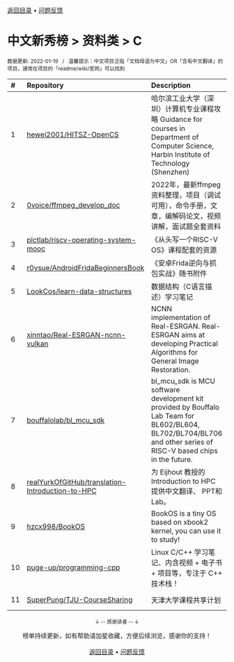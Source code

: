 <a href="https://github.com/GrowingGit/GitHub-Chinese-Top-Charts#github中文排行榜">返回目录</a> • <a href="/content/docs/feedback.md">问题反馈</a>

# 中文新秀榜 > 资料类 > C
<sub>数据更新: 2022-01-19&nbsp;&nbsp;&nbsp;/&nbsp;&nbsp;&nbsp;温馨提示：中文项目泛指「文档母语为中文」OR「含有中文翻译」的项目，通常在项目的「readme/wiki/官网」可以找到</sub>

|#|Repository|Description|Stars|Updated|Created|
|:-|:-|:-|:-|:-|:-|
|1|[hewei2001/HITSZ-OpenCS](https://github.com/hewei2001/HITSZ-OpenCS)|哈尔滨工业大学（深圳）计算机专业课程攻略   Guidance for courses in Department of Computer Science, Harbin Institute of Technology (Shenzhen)|463|2022-01-18|2021-03-05|
|2|[0voice/ffmpeg_develop_doc](https://github.com/0voice/ffmpeg_develop_doc)|2022年，最新ffmpeg资料整理，项目（调试可用），命令手册，文章，编解码论文，视频讲解，面试题全套资料|265|2022-01-15|2022-01-04|
|3|[plctlab/riscv-operating-system-mooc](https://github.com/plctlab/riscv-operating-system-mooc)|《从头写一个RISC-V OS》课程配套的资源|172|2021-12-27|2021-03-22|
|4|[r0ysue/AndroidFridaBeginnersBook](https://github.com/r0ysue/AndroidFridaBeginnersBook)|《安卓Frida逆向与抓包实战》随书附件|135|2021-10-15|2021-04-26|
|5|[LookCos/learn-data-structures](https://github.com/LookCos/learn-data-structures)|数据结构（C语言描述）学习笔记|119|2022-01-03|2021-10-09|
|6|[xinntao/Real-ESRGAN-ncnn-vulkan](https://github.com/xinntao/Real-ESRGAN-ncnn-vulkan)|NCNN implementation of Real-ESRGAN. Real-ESRGAN aims at developing Practical Algorithms for General Image Restoration.|90|2021-12-10|2021-07-31|
|7|[bouffalolab/bl_mcu_sdk](https://github.com/bouffalolab/bl_mcu_sdk)|bl_mcu_sdk is MCU software development kit provided by Bouffalo Lab Team for BL602/BL604, BL702/BL704/BL706 and other series of  RISC-V based chips in the future.|77|2022-01-13|2021-04-27|
|8|[realYurkOfGitHub/translation-Introduction-to-HPC](https://github.com/realYurkOfGitHub/translation-Introduction-to-HPC)|为 Eijhout 教授的Introduction to HPC提供中文翻译、 PPT和Lab。|58|2022-01-15|2021-10-18|
|9|[hzcx998/BookOS](https://github.com/hzcx998/BookOS)|BookOS is a tiny OS based on xbook2 kernel, you can use it to study!|38|2021-10-31|2021-02-05|
|10|[puge-up/programming-cpp](https://github.com/puge-up/programming-cpp)|Linux C/C++ 学习笔记、内含视频 + 电子书 + 项目等，专注于 C++ 技术栈！|36|2021-08-15|2021-07-18|
|11|[SuperPung/TJU-CourseSharing](https://github.com/SuperPung/TJU-CourseSharing)|天津大学课程共享计划|31|2021-11-13|2021-07-01|

<div align="center">
    <p><sub>↓ -- 感谢读者 -- ↓</sub></p>
    榜单持续更新，如有帮助请加星收藏，方便后续浏览，感谢你的支持！
</div>

<br/>

<div align="center"><a href="https://github.com/GrowingGit/GitHub-Chinese-Top-Charts#github中文排行榜">返回目录</a> • <a href="/content/docs/feedback.md">问题反馈</a></div>

